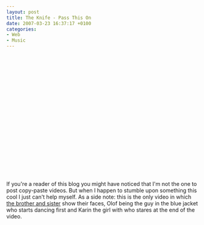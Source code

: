 ```yaml
---
layout: post
title: The Knife - Pass This On
date: 2007-03-23 16:37:17 +0100
categories:
- Web
- Music
---
```

<object width="400" height="316"><param name="movie" value="http://www.dailymotion.com/swf/7255GGuIBZj8B9LpA"></param><param name="allowfullscreen" value="true"></param><embed src="http://www.dailymotion.com/swf/7255GGuIBZj8B9LpA" type="application/x-shockwave-flash" width="400" height="316" allowfullscreen="true"></embed></object>

If you're a reader of this blog you might have noticed that I'm not the one to post copy-paste videos. But when I happen to stumble upon something this cool I just can't help myself. As a side note: this is the only video in which <a href="http://en.wikipedia.org/wiki/The_Knife">the brother and sister</a> show their faces, Olof being the guy in the blue jacket who starts dancing first and Karin the girl with who stares at the end of the video.

